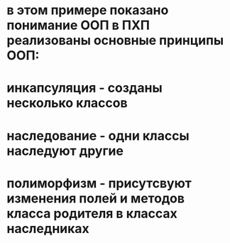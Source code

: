 # в этом примере показано понимание ООП в ПХП реализованы основные принципы ООП:
# инкапсуляция - созданы несколько классов
# наследование - одни классы наследуют другие
# полиморфизм - присутсвуют изменения полей и методов класса родителя в классах наследниках 
